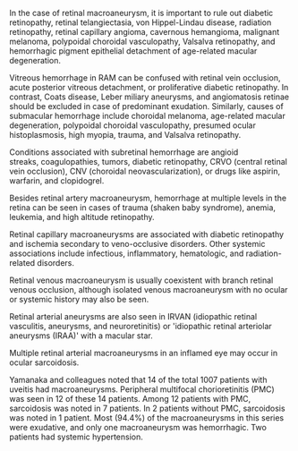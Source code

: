 In the case of retinal macroaneurysm, it is important to rule out diabetic retinopathy, retinal telangiectasia, von Hippel-Lindau disease, radiation retinopathy, retinal capillary angioma, cavernous hemangioma, malignant melanoma, polypoidal choroidal vasculopathy, Valsalva retinopathy, and hemorrhagic pigment epithelial detachment of age-related macular degeneration.

Vitreous hemorrhage in RAM can be confused with retinal vein occlusion, acute posterior vitreous detachment, or proliferative diabetic retinopathy. In contrast, Coats disease, Leber miliary aneurysms, and angiomatosis retinae should be excluded in case of predominant exudation. Similarly, causes of submacular hemorrhage include choroidal melanoma, age-related macular degeneration, polypoidal choroidal vasculopathy, presumed ocular histoplasmosis, high myopia, trauma, and Valsalva retinopathy.

Conditions associated with subretinal hemorrhage are angioid streaks, coagulopathies, tumors, diabetic retinopathy, CRVO (central retinal vein occlusion), CNV (choroidal neovascularization), or drugs like aspirin, warfarin, and clopidogrel.

Besides retinal artery macroaneurysm, hemorrhage at multiple levels in the retina can be seen in cases of trauma (shaken baby syndrome), anemia, leukemia, and high altitude retinopathy.

Retinal capillary macroaneurysms are associated with diabetic retinopathy and ischemia secondary to veno-occlusive disorders. Other systemic associations include infectious, inflammatory, hematologic, and radiation-related disorders.

Retinal venous macroaneurysm is usually coexistent with branch retinal venous occlusion, although isolated venous macroaneurysm with no ocular or systemic history may also be seen.

Retinal arterial aneurysms are also seen in IRVAN (idiopathic retinal vasculitis, aneurysms, and neuroretinitis) or 'idiopathic retinal arteriolar aneurysms (IRAA)' with a macular star.

Multiple retinal arterial macroaneurysms in an inflamed eye may occur in ocular sarcoidosis.

Yamanaka and colleagues noted that 14 of the total 1007 patients with uveitis had macroaneurysms. Peripheral multifocal chorioretinitis (PMC) was seen in 12 of these 14 patients. Among 12 patients with PMC, sarcoidosis was noted in 7 patients. In 2 patients without PMC, sarcoidosis was noted in 1 patient. Most (94.4%) of the macroaneurysms in this series were exudative, and only one macroaneurysm was hemorrhagic. Two patients had systemic hypertension.